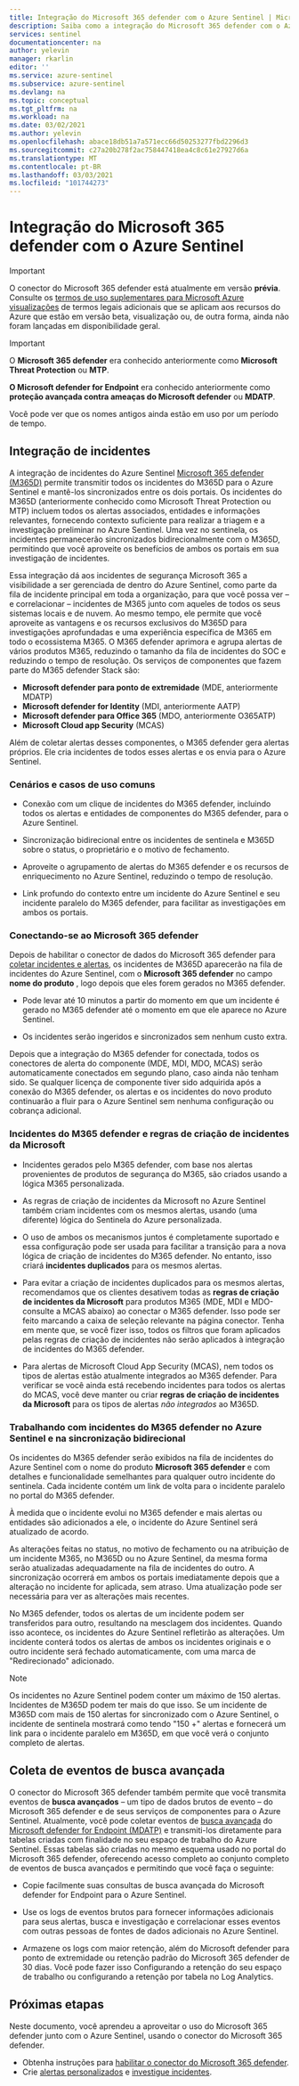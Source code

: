 ```yaml
---
title: Integração do Microsoft 365 defender com o Azure Sentinel | Microsoft Docs
description: Saiba como a integração do Microsoft 365 defender com o Azure Sentinel oferece a capacidade de usar o Azure Sentinel como sua fila de incidentes universal enquanto preserva os pontos fortes do M365D's para auxiliar na investigação de incidentes de segurança do M365 e também como ingerir dados de busca avançada de componentes do defender no Azure Sentinel.
services: sentinel
documentationcenter: na
author: yelevin
manager: rkarlin
editor: ''
ms.service: azure-sentinel
ms.subservice: azure-sentinel
ms.devlang: na
ms.topic: conceptual
ms.tgt_pltfrm: na
ms.workload: na
ms.date: 03/02/2021
ms.author: yelevin
ms.openlocfilehash: abace18db51a7a571ecc66d50253277fbd2296d3
ms.sourcegitcommit: c27a20b278f2ac758447418ea4c8c61e27927d6a
ms.translationtype: MT
ms.contentlocale: pt-BR
ms.lasthandoff: 03/03/2021
ms.locfileid: "101744273"
---
```

# <a name="microsoft-365-defender-integration-with-azure-sentinel"></a>Integração do Microsoft 365 defender com o Azure Sentinel

> [!IMPORTANT]
> O conector do Microsoft 365 defender está atualmente em versão **prévia**. Consulte os [termos de uso suplementares para Microsoft Azure visualizações](https://azure.microsoft.com/support/legal/preview-supplemental-terms/) de termos legais adicionais que se aplicam aos recursos do Azure que estão em versão beta, visualização ou, de outra forma, ainda não foram lançadas em disponibilidade geral.

> [!IMPORTANT]
>
> O **Microsoft 365 defender** era conhecido anteriormente como **Microsoft Threat Protection** ou **MTP**.
>
> **O Microsoft defender for Endpoint** era conhecido anteriormente como **proteção avançada contra ameaças do Microsoft defender** ou **MDATP**.
>
> Você pode ver que os nomes antigos ainda estão em uso por um período de tempo.

## <a name="incident-integration"></a>Integração de incidentes

A integração de incidentes do Azure Sentinel [Microsoft 365 defender (M365D)](/microsoft-365/security/mtp/microsoft-threat-protection) permite transmitir todos os incidentes do M365D para o Azure Sentinel e mantê-los sincronizados entre os dois portais. Os incidentes do M365D (anteriormente conhecido como Microsoft Threat Protection ou MTP) incluem todos os alertas associados, entidades e informações relevantes, fornecendo contexto suficiente para realizar a triagem e a investigação preliminar no Azure Sentinel. Uma vez no sentinela, os incidentes permanecerão sincronizados bidirecionalmente com o M365D, permitindo que você aproveite os benefícios de ambos os portais em sua investigação de incidentes.

Essa integração dá aos incidentes de segurança Microsoft 365 a visibilidade a ser gerenciada de dentro do Azure Sentinel, como parte da fila de incidente principal em toda a organização, para que você possa ver – e correlacionar – incidentes de M365 junto com aqueles de todos os seus sistemas locais e de nuvem. Ao mesmo tempo, ele permite que você aproveite as vantagens e os recursos exclusivos do M365D para investigações aprofundadas e uma experiência específica de M365 em todo o ecossistema M365. O M365 defender aprimora e agrupa alertas de vários produtos M365, reduzindo o tamanho da fila de incidentes do SOC e reduzindo o tempo de resolução. Os serviços de componentes que fazem parte do M365 defender Stack são:

- **Microsoft defender para ponto de extremidade** (MDE, anteriormente MDATP)
- **Microsoft defender for Identity** (MDI, anteriormente AATP)
- **Microsoft defender para Office 365** (MDO, anteriormente O365ATP)
- **Microsoft Cloud app Security** (MCAS)

Além de coletar alertas desses componentes, o M365 defender gera alertas próprios. Ele cria incidentes de todos esses alertas e os envia para o Azure Sentinel.

### <a name="common-use-cases-and-scenarios"></a>Cenários e casos de uso comuns

- Conexão com um clique de incidentes do M365 defender, incluindo todos os alertas e entidades de componentes do M365 defender, para o Azure Sentinel.

- Sincronização bidirecional entre os incidentes de sentinela e M365D sobre o status, o proprietário e o motivo de fechamento.

- Aproveite o agrupamento de alertas do M365 defender e os recursos de enriquecimento no Azure Sentinel, reduzindo o tempo de resolução.

- Link profundo do contexto entre um incidente do Azure Sentinel e seu incidente paralelo do M365 defender, para facilitar as investigações em ambos os portais.

### <a name="connecting-to-microsoft-365-defender"></a>Conectando-se ao Microsoft 365 defender

Depois de habilitar o conector de dados do Microsoft 365 defender para [coletar incidentes e alertas](connect-microsoft-365-defender.md), os incidentes de M365D aparecerão na fila de incidentes do Azure Sentinel, com o **Microsoft 365 defender** no campo **nome do produto** , logo depois que eles forem gerados no M365 defender.
- Pode levar até 10 minutos a partir do momento em que um incidente é gerado no M365 defender até o momento em que ele aparece no Azure Sentinel.

- Os incidentes serão ingeridos e sincronizados sem nenhum custo extra.

Depois que a integração do M365 defender for conectada, todos os conectores de alerta do componente (MDE, MDI, MDO, MCAS) serão automaticamente conectados em segundo plano, caso ainda não tenham sido. Se qualquer licença de componente tiver sido adquirida após a conexão do M365 defender, os alertas e os incidentes do novo produto continuarão a fluir para o Azure Sentinel sem nenhuma configuração ou cobrança adicional.

### <a name="m365-defender-incidents-and-microsoft-incident-creation-rules"></a>Incidentes do M365 defender e regras de criação de incidentes da Microsoft

- Incidentes gerados pelo M365 defender, com base nos alertas provenientes de produtos de segurança do M365, são criados usando a lógica M365 personalizada.

- As regras de criação de incidentes da Microsoft no Azure Sentinel também criam incidentes com os mesmos alertas, usando (uma diferente) lógica do Sentinela do Azure personalizada.

- O uso de ambos os mecanismos juntos é completamente suportado e essa configuração pode ser usada para facilitar a transição para a nova lógica de criação de incidentes do M365 defender. No entanto, isso criará **incidentes duplicados** para os mesmos alertas.

- Para evitar a criação de incidentes duplicados para os mesmos alertas, recomendamos que os clientes desativem todas as **regras de criação de incidentes da Microsoft** para produtos M365 (MDE, MDI e MDO-consulte a MCAS abaixo) ao conectar o M365 defender. Isso pode ser feito marcando a caixa de seleção relevante na página conector. Tenha em mente que, se você fizer isso, todos os filtros que foram aplicados pelas regras de criação de incidentes não serão aplicados à integração de incidentes do M365 defender.

- Para alertas de Microsoft Cloud App Security (MCAS), nem todos os tipos de alertas estão atualmente integrados ao M365 defender. Para verificar se você ainda está recebendo incidentes para todos os alertas do MCAS, você deve manter ou criar **regras de criação de incidentes da Microsoft** para os tipos de alertas *não integrados* ao M365D.

### <a name="working-with-m365-defender-incidents-in-azure-sentinel-and-bi-directional-sync"></a>Trabalhando com incidentes do M365 defender no Azure Sentinel e na sincronização bidirecional

Os incidentes do M365 defender serão exibidos na fila de incidentes do Azure Sentinel com o nome do produto **Microsoft 365 defender** e com detalhes e funcionalidade semelhantes para qualquer outro incidente do sentinela. Cada incidente contém um link de volta para o incidente paralelo no portal do M365 defender.

À medida que o incidente evolui no M365 defender e mais alertas ou entidades são adicionados a ele, o incidente do Azure Sentinel será atualizado de acordo.

As alterações feitas no status, no motivo de fechamento ou na atribuição de um incidente M365, no M365D ou no Azure Sentinel, da mesma forma serão atualizadas adequadamente na fila de incidentes do outro. A sincronização ocorrerá em ambos os portais imediatamente depois que a alteração no incidente for aplicada, sem atraso. Uma atualização pode ser necessária para ver as alterações mais recentes.

No M365 defender, todos os alertas de um incidente podem ser transferidos para outro, resultando na mesclagem dos incidentes. Quando isso acontece, os incidentes do Azure Sentinel refletirão as alterações. Um incidente conterá todos os alertas de ambos os incidentes originais e o outro incidente será fechado automaticamente, com uma marca de "Redirecionado" adicionado.

> [!NOTE]
> Os incidentes no Azure Sentinel podem conter um máximo de 150 alertas. Incidentes de M365D podem ter mais do que isso. Se um incidente de M365D com mais de 150 alertas for sincronizado com o Azure Sentinel, o incidente de sentinela mostrará como tendo "150 +" alertas e fornecerá um link para o incidente paralelo em M365D, em que você verá o conjunto completo de alertas.

## <a name="advanced-hunting-event-collection"></a>Coleta de eventos de busca avançada

O conector do Microsoft 365 defender também permite que você transmita eventos de **busca avançados** – um tipo de dados brutos de evento – do Microsoft 365 defender e de seus serviços de componentes para o Azure Sentinel. Atualmente, você pode coletar eventos de [busca avançada](/windows/security/threat-protection/microsoft-defender-atp/advanced-hunting-overview) do [Microsoft defender for Endpoint (MDATP)](/windows/security/threat-protection/microsoft-defender-atp/microsoft-defender-advanced-threat-protection) e transmiti-los diretamente para tabelas criadas com finalidade no seu espaço de trabalho do Azure Sentinel. Essas tabelas são criadas no mesmo esquema usado no portal do Microsoft 365 defender, oferecendo acesso completo ao conjunto completo de eventos de busca avançados e permitindo que você faça o seguinte:

- Copie facilmente suas consultas de busca avançada do Microsoft defender for Endpoint para o Azure Sentinel.

- Use os logs de eventos brutos para fornecer informações adicionais para seus alertas, busca e investigação e correlacionar esses eventos com outras pessoas de fontes de dados adicionais no Azure Sentinel.

- Armazene os logs com maior retenção, além do Microsoft defender para ponto de extremidade ou retenção padrão do Microsoft 365 defender de 30 dias. Você pode fazer isso Configurando a retenção do seu espaço de trabalho ou configurando a retenção por tabela no Log Analytics.

## <a name="next-steps"></a>Próximas etapas

Neste documento, você aprendeu a aproveitar o uso do Microsoft 365 defender junto com o Azure Sentinel, usando o conector do Microsoft 365 defender.

- Obtenha instruções para [habilitar o conector do Microsoft 365 defender](connect-microsoft-365-defender.md).
- Crie [alertas personalizados](tutorial-detect-threats-custom.md) e [investigue incidentes](tutorial-investigate-cases.md).
